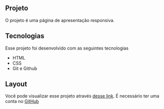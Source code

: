 
## Projeto 
O projeto é uma página de apresentação responsiva. 

## Tecnologias 

Esse projeto foi desenvolvido com as seguintes tecnologias 

- HTML 
- CSS
- Git e Github

## Layout
Você pode visualizar esse projeto através [desse link]().
É necessário ter uma conta no [GitHub](https://github.com/)